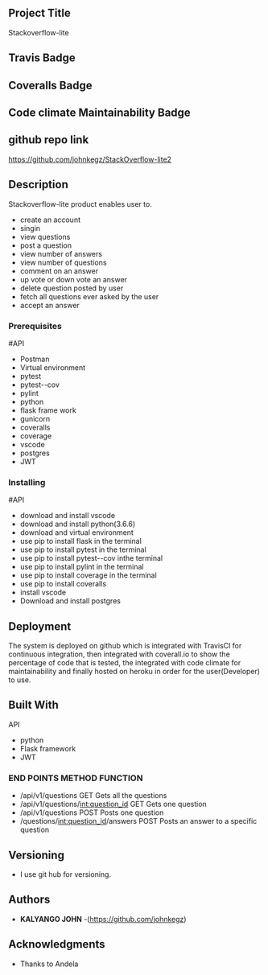 ## Project Title

Stackoverflow-lite
## Travis Badge

## Coveralls Badge

## Code climate Maintainability Badge

## github repo link
https://github.com/johnkegz/StackOverflow-lite2

## Description
Stackoverflow-lite product enables user to.
*  create an account
*  singin
*  view questions
*  post a question
*  view number of answers
*  view number of questions
*  comment on an answer
*  up vote or down vote an answer
*  delete question posted by user
*  fetch all questions ever asked by the user
*  accept an answer

### Prerequisites

 #API
 * Postman
 * Virtual environment
 * pytest
 * pytest--cov
 * pylint
 * python
 * flask frame work
 * gunicorn
 * coveralls
 * coverage
 * vscode
 * postgres
 * JWT
### Installing

#API
* download and install vscode
* download and install python(3.6.6)
* download and virtual environment
* use pip to install flask in the terminal
* use pip to install pytest in the terminal
* use pip to install pytest--cov inthe terminal
* use pip to install pylint in the terminal
* use pip to install coverage in the terminal
* use pip to install coveralls
* install vscode
* Download and install postgres
## Deployment

The system is deployed on github which is integrated with TravisCl for continuous integration, then integrated with coverall.io to show the percentage of code that is tested, the integrated with code climate for maintainability and finally hosted on heroku in order for the user(Developer) to use.

## Built With

API
* python
* Flask framework
* JWT
### END POINTS                            METHOD   FUNCTION                              
* /api/v1/questions                     GET       Gets all the questions                 
* /api/v1/questions/<int:question_id>   GET       Gets one question                      
* /api/v1/questions                     POST      Posts one question                     
* /questions/<int:question_id>/answers  POST      Posts an answer to a specific question 
## Versioning

 * I use git hub for versioning.

## Authors

* **KALYANGO JOHN** -(https://github.com/johnkegz)

## Acknowledgments

* Thanks to Andela

